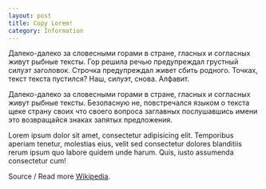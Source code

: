 ```yaml
---
layout: post
title: Copy Lorem!
category: Information
---
```

Далеко-далеко за словесными горами в стране, гласных и согласных живут рыбные тексты. Гор решила речью предупреждал грустный силуэт заголовок. Строчка предупреждал живет сбить родного. Точках, текст текста пустился? Наш, силуэт, снова. Алфавит.

Далеко-далеко за словесными горами в стране, гласных и согласных живут рыбные тексты. Безопасную не, повстречался языком о текста щеке страну своих что своего вопроса заглавных послушавшись имени это возвращайся знаках запятых предложения.

Lorem ipsum dolor sit amet, consectetur adipisicing elit. Temporibus aperiam tenetur, molestias eius, velit sed consectetur dolores blanditiis rerum ipsum quo labore quidem unde harum. Quis, iusto assumenda consectetur cum!

Source / Read more [Wikipedia](https://en.wikipedia.org/wiki/Coffee).